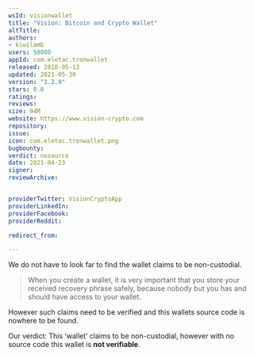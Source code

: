 ```yaml
---
wsId: visionwallet
title: "Vision: Bitcoin and Crypto Wallet"
altTitle: 
authors:
- kiwilamb
users: 50000
appId: com.eletac.tronwallet
released: 2018-05-13
updated: 2021-05-30
version: "1.2.9"
stars: 0.0
ratings: 
reviews: 
size: 94M
website: https://www.vision-crypto.com
repository: 
issue: 
icon: com.eletac.tronwallet.png
bugbounty: 
verdict: nosource
date: 2021-04-23
signer: 
reviewArchive:


providerTwitter: VisionCryptoApp
providerLinkedIn: 
providerFacebook: 
providerReddit: 

redirect_from:

---
```



We do not have to look far to find the wallet claims to be non-custodial.

> When you create a wallet, it is very important that you store your received recovery phrase safely, because nobody but you has and should have access to your wallet.

However such claims need to be verified and this wallets source code is nowhere to be found.

Our verdict: This ‘wallet’ claims to be non-custodial, however with no source code this wallet is **not verifiable**.

